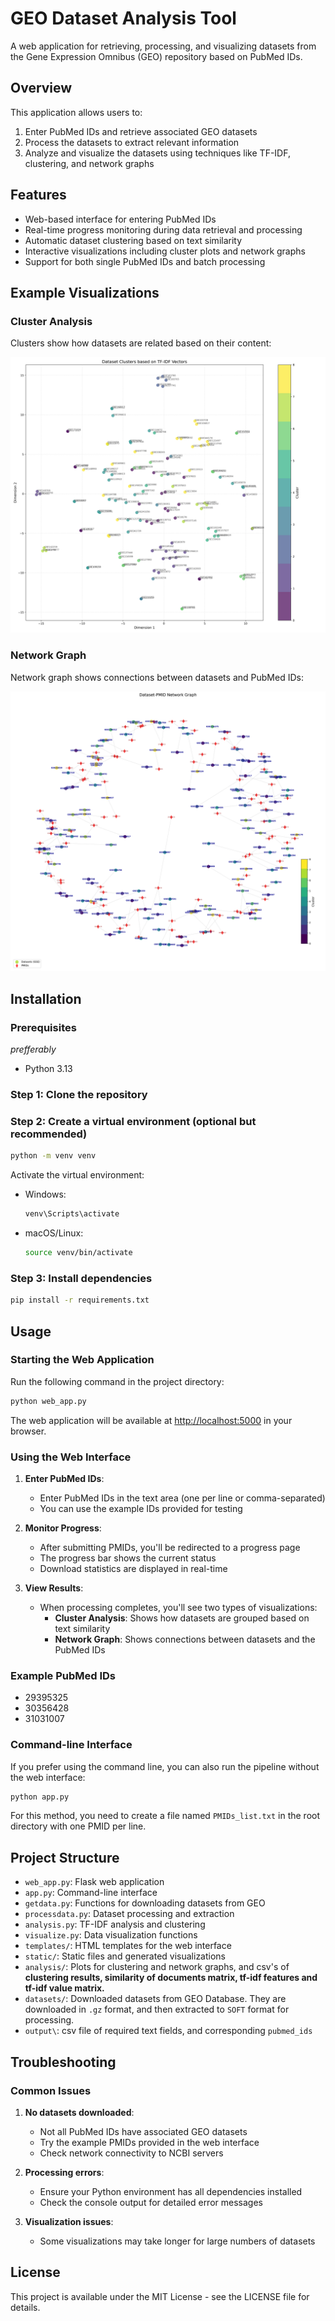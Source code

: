 # GEO Dataset Analysis Tool

A web application for retrieving, processing, and visualizing datasets from the Gene Expression Omnibus (GEO) repository based on PubMed IDs.

## Overview

This application allows users to:

1. Enter PubMed IDs and retrieve associated GEO datasets
2. Process the datasets to extract relevant information
3. Analyze and visualize the datasets using techniques like TF-IDF, clustering, and network graphs

## Features

-   Web-based interface for entering PubMed IDs
-   Real-time progress monitoring during data retrieval and processing
-   Automatic dataset clustering based on text similarity
-   Interactive visualizations including cluster plots and network graphs
-   Support for both single PubMed IDs and batch processing

## Example Visualizations

### Cluster Analysis

Clusters show how datasets are related based on their content:

![Cluster Visualization](example-vis/example-clustering.png)

### Network Graph

Network graph shows connections between datasets and PubMed IDs:

![Network Visualization](example-vis/example-graph.png)

## Installation

### Prerequisites

_prefferably_

-   Python 3.13

### Step 1: Clone the repository

### Step 2: Create a virtual environment (optional but recommended)

```bash
python -m venv venv
```

Activate the virtual environment:

-   Windows:
    ```bash
    venv\Scripts\activate
    ```
-   macOS/Linux:
    ```bash
    source venv/bin/activate
    ```

### Step 3: Install dependencies

```bash
pip install -r requirements.txt
```

## Usage

### Starting the Web Application

Run the following command in the project directory:

```bash
python web_app.py
```

The web application will be available at [http://localhost:5000](http://localhost:5000) in your browser.

### Using the Web Interface

1. **Enter PubMed IDs**:

    - Enter PubMed IDs in the text area (one per line or comma-separated)
    - You can use the example IDs provided for testing

2. **Monitor Progress**:

    - After submitting PMIDs, you'll be redirected to a progress page
    - The progress bar shows the current status
    - Download statistics are displayed in real-time

3. **View Results**:
    - When processing completes, you'll see two types of visualizations:
        - **Cluster Analysis**: Shows how datasets are grouped based on text similarity
        - **Network Graph**: Shows connections between datasets and the PubMed IDs

### Example PubMed IDs

-   29395325
-   30356428
-   31031007

### Command-line Interface

If you prefer using the command line, you can also run the pipeline without the web interface:

```bash
python app.py
```

For this method, you need to create a file named `PMIDs_list.txt` in the root directory with one PMID per line.

## Project Structure

-   `web_app.py`: Flask web application
-   `app.py`: Command-line interface
-   `getdata.py`: Functions for downloading datasets from GEO
-   `processdata.py`: Dataset processing and extraction
-   `analysis.py`: TF-IDF analysis and clustering
-   `visualize.py`: Data visualization functions
-   `templates/`: HTML templates for the web interface
-   `static/`: Static files and generated visualizations
-   `analysis/`: Plots for clustering and network graphs, and csv's of **clustering results, similarity of documents matrix, tf-idf features and tf-idf value matrix.**
-   `datasets/`: Downloaded datasets from GEO Database. They are downloaded in `.gz` format, and then extracted to `SOFT` format for processing.
-   `output\`: csv file of required text fields, and corresponding `pubmed_ids`

## Troubleshooting

### Common Issues

1. **No datasets downloaded**:

    - Not all PubMed IDs have associated GEO datasets
    - Try the example PMIDs provided in the web interface
    - Check network connectivity to NCBI servers

2. **Processing errors**:

    - Ensure your Python environment has all dependencies installed
    - Check the console output for detailed error messages

3. **Visualization issues**:
    - Some visualizations may take longer for large numbers of datasets

## License

This project is available under the MIT License - see the LICENSE file for details.
